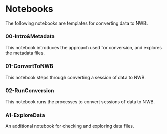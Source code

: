 # Notebooks

The following notebooks are templates for converting data to NWB.

### 00-Intro&Metadata

This notebook introduces the approach used for conversion, and explores the metadata files.

### 01-ConvertToNWB

This notebook steps through converting a session of data to NWB.

### 02-RunConversion

This notebook runs the processes to convert sessions of data to NWB.

### A1-ExploreData

An additional notebook for checking and exploring data files.
